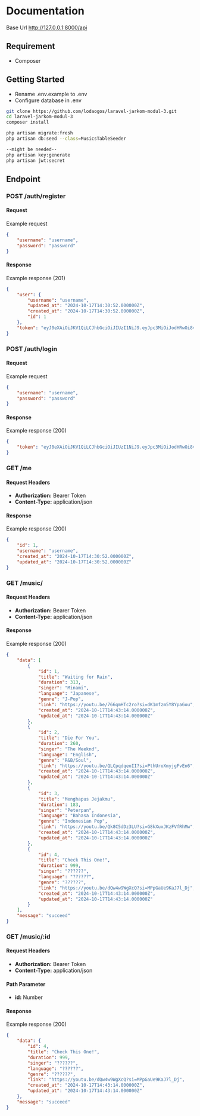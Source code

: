 # Documentation

Base Url http://127.0.0.1:8000/api

## Requirement
- Composer

## Getting Started

- Rename .env.example to .env
- Configure database in .env

```sh
git clone https://github.com/lodaogos/laravel-jarkom-modul-3.git
cd laravel-jarkom-modul-3
composer install
```

```sh
php artisan migrate:fresh
php artisan db:seed --class=MusicsTableSeeder

--might be needed--
php artisan key:generate
php artisan jwt:secret
```

## Endpoint

### POST /auth/register

#### Request
Example request

```json
{
    "username": "username",
    "password": "password"
}
```

#### Response
Example response (201)

```json
{
    "user": {
        "username": "username",
        "updated_at": "2024-10-17T14:30:52.000000Z",
        "created_at": "2024-10-17T14:30:52.000000Z",
        "id": 1
    },
    "token": "eyJ0eXAiOiJKV1QiLCJhbGciOiJIUzI1NiJ9.eyJpc3MiOiJodHRwOi8vMTI3LjAuMC4xOjgwMDAvYXBpL2F1dGgvcmVnaXN0ZXIiLCJpYXQiOjE3MjkxNzU0NTIsImV4cCI6MTcyOTE3OTA1MiwibmJmIjoxNzI5MTc1NDUyLCJqdGkiOiJZZEpvbnJPYWNYS1NMdmt0Iiwic3ViIjoiMSIsInBydiI6IjIzYmQ1Yzg5NDlmNjAwYWRiMzllNzAxYzQwMDg3MmRiN2E1OTc2ZjcifQ.BFClPlWq3KcBTziz7NY947W1V4BO3irKiT9PiR5WMys"
}
```

### POST /auth/login

#### Request
Example request

```json
{
    "username": "username",
    "password": "password"
}
```

#### Response
Example response (200)

```json
{
    "token": "eyJ0eXAiOiJKV1QiLCJhbGciOiJIUzI1NiJ9.eyJpc3MiOiJodHRwOi8vMTI3LjAuMC4xOjgwMDAvYXBpL2F1dGgvcmVnaXN0ZXIiLCJpYXQiOjE3MjkxNzU0NTIsImV4cCI6MTcyOTE3OTA1MiwibmJmIjoxNzI5MTc1NDUyLCJqdGkiOiJZZEpvbnJPYWNYS1NMdmt0Iiwic3ViIjoiMSIsInBydiI6IjIzYmQ1Yzg5NDlmNjAwYWRiMzllNzAxYzQwMDg3MmRiN2E1OTc2ZjcifQ.BFClPlWq3KcBTziz7NY947W1V4BO3irKiT9PiR5WMys"
}
```

### GET /me

#### Request Headers
- **Authorization:** Bearer Token
- **Content-Type:** application/json

#### Response
Example response (200)

```json
{
    "id": 1,
    "username": "username",
    "created_at": "2024-10-17T14:30:52.000000Z",
    "updated_at": "2024-10-17T14:30:52.000000Z"
}
```

### GET /music/

#### Request Headers
- **Authorization:** Bearer Token
- **Content-Type:** application/json

#### Response
Example response (200)

```json
{
    "data": [
        {
            "id": 1,
            "title": "Waiting for Rain",
            "duration": 313,
            "singer": "Minami",
            "language": "Japanese",
            "genre": "J-Pop",
            "link": "https://youtu.be/766qmHTc2ro?si=dK1mfzm5Y8YpaGou",
            "created_at": "2024-10-17T14:43:14.000000Z",
            "updated_at": "2024-10-17T14:43:14.000000Z"
        },
        {
            "id": 2,
            "title": "Die For You",
            "duration": 260,
            "singer": "The Weeknd",
            "language": "English",
            "genre": "R&B/Soul",
            "link": "https://youtu.be/QLCpqdqeoII?si=PthUroXmyjgFvEn6",
            "created_at": "2024-10-17T14:43:14.000000Z",
            "updated_at": "2024-10-17T14:43:14.000000Z"
        },
        {
            "id": 3,
            "title": "Menghapus Jejakmu",
            "duration": 183,
            "singer": "Peterpan",
            "language": "Bahasa Indonesia",
            "genre": "Indonesian Pop",
            "link": "https://youtu.be/Qk8C5dDz3LU?si=G8kXuxJKzFVfRhMw",
            "created_at": "2024-10-17T14:43:14.000000Z",
            "updated_at": "2024-10-17T14:43:14.000000Z"
        },
        {
            "id": 4,
            "title": "Check This One!",
            "duration": 999,
            "singer": "??????",
            "language": "??????",
            "genre": "??????",
            "link": "https://youtu.be/dQw4w9WgXcQ?si=MPpGaUe9KaJ7l_Dj",
            "created_at": "2024-10-17T14:43:14.000000Z",
            "updated_at": "2024-10-17T14:43:14.000000Z"
        }
    ],
    "message": "succeed"
}
```

### GET /music/:id

#### Request Headers
- **Authorization:** Bearer Token
- **Content-Type:** application/json

#### Path Parameter
- **id:** Number

#### Response
Example response (200)

```json
{
    "data": {
        "id": 4,
        "title": "Check This One!",
        "duration": 999,
        "singer": "??????",
        "language": "??????",
        "genre": "??????",
        "link": "https://youtu.be/dQw4w9WgXcQ?si=MPpGaUe9KaJ7l_Dj",
        "created_at": "2024-10-17T14:43:14.000000Z",
        "updated_at": "2024-10-17T14:43:14.000000Z"
    },
    "message": "succeed"
}
```

